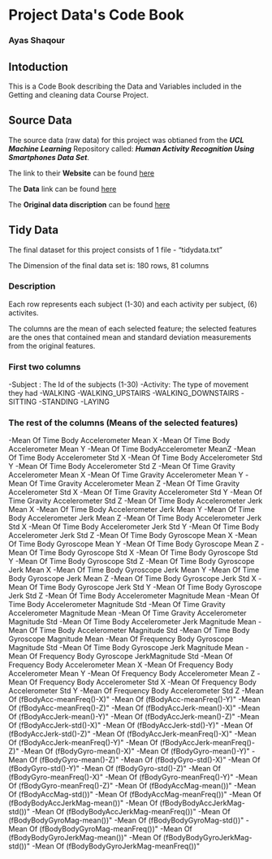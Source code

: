 # Project Data's Code Book
### Ayas Shaqour

## Intoduction 
This is a Code Book describing the Data and Variables included in the Getting and cleaning data Course Project. 

## Source Data
The source data (raw data) for this project was obtianed from the **_UCL Machine Learning_** Repository called: **_Human Activity Recognition Using Smartphones Data Set_**. 

The link to their **Website** can be found [here](http://archive.ics.uci.edu/ml/datasets/Human+Activity+Recognition+Using+Smartphones)

The **Data** link can be found [here](http://archive.ics.uci.edu/ml/machine-learning-databases/00240/UCI%20HAR%20Dataset.zip)

The **Original data discription** can be found [here](http://archive.ics.uci.edu/ml/machine-learningdatabases/00240/UCI%20HAR%20Dataset.names)

## Tidy Data
The final dataset for this project consists of 1 file - “tidydata.txt”

The Dimension of the final data set is: 180 rows, 81 columns 

### Description 

Each row represents each subject (1-30) and each activity per subject, (6) activites.

The columns are the mean of each selected feature; the selected features are the ones that contained mean and standard deviation measurements from the original features.

### First two columns 
-Subject : The Id of the subjects (1-30)
-Activity: The type of movement they had
  -WALKING
  -WALKING_UPSTAIRS
  -WALKING_DOWNSTAIRS
  -SITTING
  -STANDING
  -LAYING
 ### The rest of the columns (Means of the selected features)

-Mean Of Time Body Accelerometer Mean X
-Mean Of Time Body Accelerometer Mean Y
-Mean Of Time BodyAccelerometer MeanZ
-Mean Of Time Body Accelerometer Std X
-Mean Of Time Body Accelerometer Std Y
-Mean Of Time Body Accelerometer Std Z
-Mean Of Time Gravity Accelerometer Mean X
-Mean Of Time Gravity Accelerometer Mean Y
-Mean Of Time Gravity Accelerometer Mean Z
-Mean Of Time Gravity Accelerometer Std X
-Mean Of Time Gravity Accelerometer Std Y
-Mean Of Time Gravity Accelerometer Std Z
-Mean Of Time Body Accelerometer Jerk Mean X
-Mean Of Time Body Accelerometer Jerk Mean Y 
-Mean Of Time Body Accelerometer Jerk Mean Z
-Mean Of Time Body Accelerometer Jerk Std X
-Mean Of Time Body Accelerometer Jerk Std Y
-Mean Of Time Body Accelerometer Jerk Std Z
-Mean Of Time Body Gyroscope Mean X
-Mean Of Time Body Gyroscope Mean Y
-Mean Of Time Body Gyroscope Mean Z
-Mean Of Time Body Gyroscope Std X 
-Mean Of Time Body Gyroscope Std Y
-Mean Of Time Body Gyroscope Std Z
-Mean Of Time Body Gyroscope Jerk Mean X
-Mean Of Time Body Gyroscope Jerk Mean Y
-Mean Of Time Body Gyroscope Jerk Mean Z
-Mean Of Time Body Gyroscope Jerk Std X
-Mean Of Time Body Gyroscope Jerk Std Y
-Mean Of Time Body Gyroscope Jerk Std Z
-Mean Of Time Body Accelerometer Magnitude Mean
-Mean Of Time Body Accelerometer Magnitude Std
-Mean Of Time Gravity Accelerometer Magnitude Mean
-Mean Of Time Gravity Accelerometer Magnitude Std
-Mean Of Time Body Accelerometer Jerk Magnitude Mean
-Mean Of Time Body Accelerometer Magnitude Std
-Mean Of Time Body Gyroscope Magnitude Mean
-Mean Of Frequency Body Gyroscope Magnitude Std
-Mean Of Time Body Gyroscope Jerk Magnitude Mean
-Mean Of Frequency Body Gyroscope JerkMagnitude Std
-Mean Of Frequency Body Accelerometer Mean X
-Mean Of Frequency Body Accelerometer Mean Y
-Mean Of Frequency Body Accelerometer Mean Z
-Mean Of Frequency Body Accelerometer Std X
-Mean Of Frequency Body Accelerometer Std Y
-Mean Of Frequency Body Accelerometer Std Z
-Mean Of (fBodyAcc-meanFreq()-X)"
-Mean Of (fBodyAcc-meanFreq()-Y)"
-Mean Of (fBodyAcc-meanFreq()-Z)"
-Mean Of (fBodyAccJerk-mean()-X)"
-Mean Of (fBodyAccJerk-mean()-Y)"
-Mean Of (fBodyAccJerk-mean()-Z)"
-Mean Of (fBodyAccJerk-std()-X)"
-Mean Of (fBodyAccJerk-std()-Y)"
-Mean Of (fBodyAccJerk-std()-Z)"
-Mean Of (fBodyAccJerk-meanFreq()-X)"
-Mean Of (fBodyAccJerk-meanFreq()-Y)"
-Mean Of (fBodyAccJerk-meanFreq()-Z)"
-Mean Of (fBodyGyro-mean()-X)"
-Mean Of (fBodyGyro-mean()-Y)"
-Mean Of (fBodyGyro-mean()-Z)"
-Mean Of (fBodyGyro-std()-X)"
-Mean Of (fBodyGyro-std()-Y)"
-Mean Of (fBodyGyro-std()-Z)"
-Mean Of (fBodyGyro-meanFreq()-X)"
-Mean Of (fBodyGyro-meanFreq()-Y)"
-Mean Of (fBodyGyro-meanFreq()-Z)"
-Mean Of (fBodyAccMag-mean())"
-Mean Of (fBodyAccMag-std())"
-Mean Of (fBodyAccMag-meanFreq())"
-Mean Of (fBodyBodyAccJerkMag-mean())"
-Mean Of (fBodyBodyAccJerkMag-std())"
-Mean Of (fBodyBodyAccJerkMag-meanFreq())"
-Mean Of (fBodyBodyGyroMag-mean())"
-Mean Of (fBodyBodyGyroMag-std())"
-Mean Of (fBodyBodyGyroMag-meanFreq())"
-Mean Of (fBodyBodyGyroJerkMag-mean())"
-Mean Of (fBodyBodyGyroJerkMag-std())"
-Mean Of (fBodyBodyGyroJerkMag-meanFreq())"
